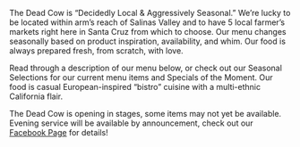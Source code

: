 The Dead Cow is “Decidedly Local & Aggressively Seasonal.” We’re lucky to be located within arm’s reach of Salinas Valley and to have 5 local farmer’s markets right here in Santa Cruz from which to choose. Our menu changes seasonally based on product inspiration, availability, and whim. Our food is always prepared fresh, from scratch, with love.

Read through a description of our menu below, or check out our Seasonal Selections for our current menu items and Specials of the Moment. Our food is casual European-inspired “bistro” cuisine with a multi-ethnic California flair.

The Dead Cow is opening in stages, some items may not yet be available. Evening service will be available by announcement, check out our [Facebook Page](http://www.facebook.com/deadcowsc) for details!